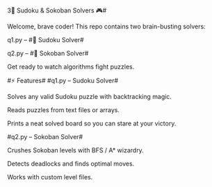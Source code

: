 3🧩 Sudoku & Sokoban Solvers 🎮#

Welcome, brave coder! This repo contains two brain-busting solvers:

q1.py – #📝 Sudoku Solver#

q2.py – #🚀 Sokoban Solver#

Get ready to watch algorithms fight puzzles.

#⚡ Features#
#q1.py – Sudoku Solver#

Solves any valid Sudoku puzzle with backtracking magic.

Reads puzzles from text files or arrays.

Prints a neat solved board so you can stare at your victory.

#q2.py – Sokoban Solver#

Crushes Sokoban levels with BFS / A* wizardry.

Detects deadlocks and finds optimal moves.

Works with custom level files.
